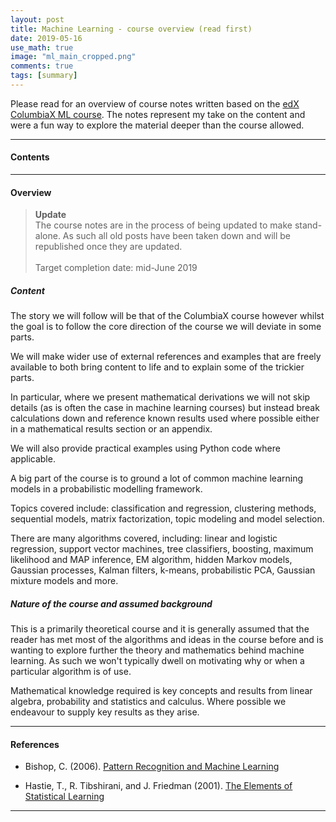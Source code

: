 ```yaml
---
layout: post
title: Machine Learning - course overview (read first)
date: 2019-05-16
use_math: true
image: "ml_main_cropped.png"
comments: true
tags: [summary]
---
```

Please read for an overview of course notes written based on the [edX ColumbiaX ML course](https://www.edx.org/course/machine-learning-columbiax-csmm-102x-4). The notes represent my take on the content and were a fun way to explore the material deeper than the course allowed.

<!--more-->
<hr class="with-margin">
<div class="list-of-contents">
  <h4>Contents</h4>
  <ul></ul>
</div>

<hr class="with-margin">
<h4 class="header" id="overview">Overview</h4>

<blockquote class="math">
<strong>Update</strong>
<br>
The course notes are in the process of being updated to make stand-alone. As such all old posts have been taken down and will be republished once they are updated.
<br>
<br>
Target completion date: mid-June 2019
</blockquote>

##### Content

The story we will follow will be that of the ColumbiaX course however whilst the goal is to follow the core direction of the course we will deviate in some parts.

We will make wider use of external references and examples that are freely available to both bring content to life and to explain some of the trickier parts.

In particular, where we present mathematical derivations we will not skip details (as is often the case in machine learning courses) but instead break calculations down and reference known results used where possible either in a mathematical results section or an appendix.

We will also provide practical examples using Python code where applicable.

A big part of the course is to ground a lot of common machine learning models in a probabilistic modelling framework.

Topics covered include: classification and regression, clustering methods, sequential models, matrix factorization, topic modeling and model selection.

There are many algorithms covered, including: linear and logistic regression, support vector machines, tree classifiers, boosting, maximum likelihood and MAP inference, EM algorithm, hidden Markov models, Gaussian processes, Kalman filters, k-means, probabilistic PCA, Gaussian mixture models and more.

##### Nature of the course and assumed background

This is a primarily theoretical course and it is generally assumed that the reader has met most of the algorithms and ideas in the course before and is wanting to explore further the theory and mathematics behind machine learning. As such we won't typically dwell on motivating why or when a particular algorithm is of use.

Mathematical knowledge required is key concepts and results from linear algebra, probability and statistics and calculus. Where possible we endeavour to supply key results as they arise.

<hr class="with-margin">
<h4 class="header" id="references">References</h4>

<a name="prml"></a>
* Bishop, C. (2006). [Pattern Recognition and Machine Learning](https://www.springer.com/gb/book/9780387310732)

<a name="esl"></a>
* Hastie, T., R. Tibshirani, and J. Friedman (2001). [The Elements of Statistical Learning](http://web.stanford.edu/~hastie/ElemStatLearn/)

<hr class="with-margin">
